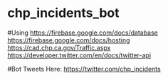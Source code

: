 # chp_incidents_bot

#Using
https://firebase.google.com/docs/database
https://firebase.google.com/docs/hosting
https://cad.chp.ca.gov/Traffic.aspx
https://developer.twitter.com/en/docs/twitter-api

#Bot Tweets Here:
https://twitter.com/chp_incidents
